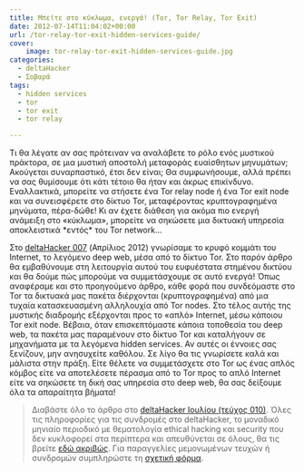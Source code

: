 ```yaml
---
title: Μπείτε στο κύκλωμα, ενεργά! (Tor, Tor Relay, Tor Exit)
date: 2012-07-14T11:04:02+00:00
url: /tor-relay-tor-exit-hidden-services-guide/
cover:
    image: tor-relay-tor-exit-hidden-services-guide.jpg
categories:
  - deltaHacker
  - Σοβαρά
tags:
  - hidden services
  - tor
  - tor exit
  - tor relay

---
```

Τι θα λέγατε αν σας πρότειναν να αναλάβετε το ρόλο ενός μυστικού πράκτορα, σε μια μυστική αποστολή μεταφοράς ευαίσθητων μηνυμάτων; Ακούγεται συναρπαστικό, έτσι δεν είναι; Θα συμφωνήσουμε, αλλά πρέπει να σας θυμίσουμε ότι κάτι τέτοιο θα ήταν και άκρως επικίνδυνο. Εναλλακτικά, μπορείτε να στήσετε ένα Tor relay node ή ένα Tor exit node και να συνεισφέρετε στο δίκτυο Tor, μεταφέροντας κρυπτογραφημένα μηνύματα, πέρα-δώθε! Κι αν έχετε διάθεση για ακόμα πιο ενεργή ανάμειξη στο «κύκλωμα», μπορείτε να σηκώσετε μια δικτυακή υπηρεσία αποκλειστικά \*εντός\* του Tor network&#8230;

Στο <a href="http://deltahacker.gr/2012/04/06/deltahacker007/" title="deltaHacker 007 – A View to a Hack Edition" target="_blank" rel="noopener noreferrer nofollow" class="broken_link">deltaHacker 007</a> (Απρίλιος 2012) γνωρίσαμε το κρυφό κομμάτι του Internet, το λεγόμενο deep web, μέσα από το δίκτυο Tor. Στο παρόν άρθρο θα εμβαθύνουμε στη λειτουργία αυτού του ευφυέστατα στημένου δικτύου και θα δούμε πώς μπορούμε να συμμετάσχουμε σε αυτό ενεργά! Όπως αναφέραμε και στο προηγούμενο άρθρο, κάθε φορά που συνδεόμαστε στο Tor τα δικτυακά μας πακέτα διέρχονται (κρυπτογραφημένα) από μια τυχαία κατασκευασμένη αλληλουχία από Tor nodes. Στο τέλος αυτής της μυστικής διαδρομής εξέρχονται προς το «απλό» Internet, μέσω κάποιου Tor exit node. Βέβαια, όταν επισκεπτόμαστε κάποια τοποθεσία του deep web, τα πακέτα μας παραμένουν στο δίκτυο Tor και καταλήγουν σε μηχανήματα με τα λεγόμενα hidden services. Αν αυτές οι έννοιες σας ξενίζουν, μην ανησυχείτε καθόλου. Σε λίγο θα τις γνωρίσετε καλά και μάλιστα στην πράξη. Είτε θέλετε να συμμετάσχετε στο Tor ως ένας απλός κόμβος είτε να αποτελέσετε πέρασμα από το Tor προς το απλό Internet είτε να σηκώσετε τη δική σας υπηρεσία στο deep web, θα σας δείξουμε όλα τα απαραίτητα βήματα!

> Διαβάστε όλο το άρθρο στο <a href="http://deltahacker.gr/2012/07/12/deltahacker010/" title="deltaHacker 010 – The Hack Resort Edition" target="_blank" rel="noopener noreferrer nofollow" class="broken_link">deltaHacker Ιουλίου (τεύχος 010)</a>. Όλες τις πληροφορίες για τις συνδρομές στο deltaHacker, το μοναδικό μηνιαίο περιοδικό με θεματολογία ethical hacking και security που δεν κυκλοφορεί στα περίπτερα και απευθύνεται σε όλους, θα τις βρείτε <a href="http://deltahacker.gr/subscriptions/" title="Πληροφορίες συνδρομών" target="_blank" rel="noopener noreferrer nofollow" class="broken_link">εδώ ακριβώς</a>. Για παραγγελίες μεμονωμένων τευχών ή συνδρομών συμπληρώστε τη <a href="http://deltahacker.gr/order/" title="Αγορές τευχών & συνδρομών" target="_blank" rel="noopener noreferrer nofollow" class="broken_link">σχετική φόρμα</a>.
